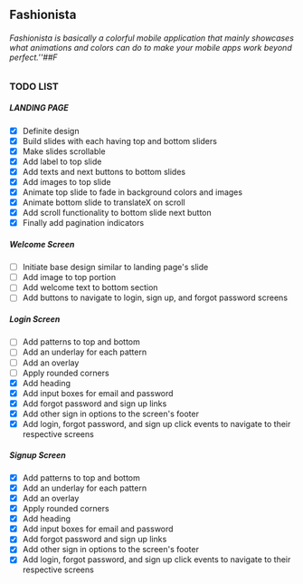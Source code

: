 ## Fashionista

###### Fashionista is basically a colorful mobile application that mainly showcases what animations and colors can do to make your mobile apps work beyond perfect.''##F

### TODO LIST
  ##### LANDING PAGE
  - [x] Definite design
  - [x] Build slides with each having top and bottom sliders
  - [x] Make slides scrollable
  - [x] Add label to top slide
  - [x] Add texts and next buttons to bottom slides
  - [x] Add images to top slide
  - [x] Animate top slide to fade in background colors and images
  - [x] Animate bottom slide to translateX on scroll
  - [x] Add scroll functionality to bottom slide next button
  - [x] Finally add pagination indicators

  ##### Welcome Screen
  - [ ] Initiate base design similar to landing page's slide
  - [ ] Add image to top portion
  - [ ] Add welcome text to bottom section
  - [ ] Add buttons to navigate to login, sign up, and forgot password screens

  ##### Login Screen
  - [ ] Add patterns to top and bottom
  - [ ] Add an underlay for each pattern
  - [ ] Add an overlay
  - [ ] Apply rounded corners
  - [x] Add heading
  - [x] Add input boxes for email and password
  - [x] Add forgot password and sign up links
  - [x] Add other sign in options to the screen's footer
  - [x] Add login, forgot password, and sign up click events to navigate to their respective screens

##### Signup Screen
  - [x] Add patterns to top and bottom
  - [x] Add an underlay for each pattern
  - [x] Add an overlay
  - [x] Apply rounded corners
  - [x] Add heading
  - [x] Add input boxes for email and password
  - [x] Add forgot password and sign up links
  - [x] Add other sign in options to the screen's footer
  - [x] Add login, forgot password, and sign up click events to navigate to their respective screens
